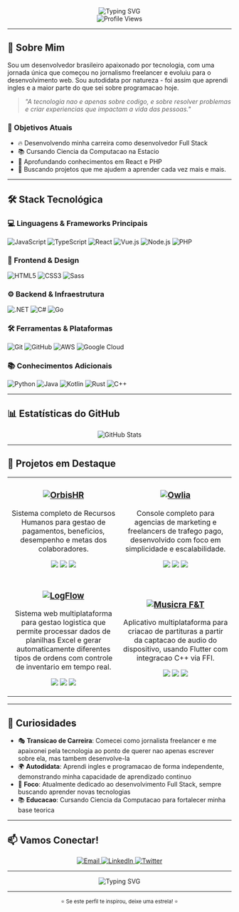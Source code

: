 <div align="center">
  <img src="https://readme-typing-svg.herokuapp.com?font=Fira+Code&weight=500&size=28&pause=1000&color=00D4FF&center=true&vCenter=true&width=435&lines=Bem+Vindo;Sou+Jonathan+Tenorio;Dev+Full+Stack" alt="Typing SVG" />
</div>

<div align="center">
  <img src="https://komarev.com/ghpvc/?username=tenoriodasilva31&style=flat-square&color=blue" alt="Profile Views" />
</div>

---

## 🚀 Sobre Mim

Sou um desenvolvedor brasileiro apaixonado por tecnologia, com uma jornada única que começou no jornalismo freelancer e evoluiu para o desenvolvimento web. Sou autodidata por natureza - foi assim que aprendi ingles e a maior parte do que sei sobre programacao hoje.

> *"A tecnologia nao e apenas sobre codigo, e sobre resolver problemas e criar experiencias que impactam a vida das pessoas."*

### 🎯 Objetivos Atuais
- 🔥 Desenvolvendo minha carreira como desenvolvedor Full Stack
- 📚 Cursando Ciencia da Computacao na Estacio
- 🌱 Aprofundando conhecimentos em React e PHP
- 🤝 Buscando projetos que me ajudem a aprender cada vez mais e mais.

---

## 🛠️ Stack Tecnológica

### 💻 Linguagens & Frameworks Principais
![JavaScript](https://img.shields.io/badge/-JavaScript-F7DF1E?style=for-the-badge&logo=javascript&logoColor=black)
![TypeScript](https://img.shields.io/badge/-TypeScript-3178C6?style=for-the-badge&logo=typescript&logoColor=white)
![React](https://img.shields.io/badge/-React-61DAFB?style=for-the-badge&logo=react&logoColor=black)
![Vue.js](https://img.shields.io/badge/-Vue.js-4FC08D?style=for-the-badge&logo=vue.js&logoColor=white)
![Node.js](https://img.shields.io/badge/-Node.js-339933?style=for-the-badge&logo=node.js&logoColor=white)
![PHP](https://img.shields.io/badge/-PHP-777BB4?style=for-the-badge&logo=php&logoColor=white)

### 🎨 Frontend & Design
![HTML5](https://img.shields.io/badge/-HTML5-E34F26?style=for-the-badge&logo=html5&logoColor=white)
![CSS3](https://img.shields.io/badge/-CSS3-1572B6?style=for-the-badge&logo=css3&logoColor=white)
![Sass](https://img.shields.io/badge/-Sass-CC6699?style=for-the-badge&logo=sass&logoColor=white)

### ⚙️ Backend & Infraestrutura
![.NET](https://img.shields.io/badge/-.NET-512BD4?style=for-the-badge&logo=.net&logoColor=white)
![C#](https://img.shields.io/badge/-C%23-239120?style=for-the-badge&logo=c-sharp&logoColor=white)
![Go](https://img.shields.io/badge/-Go-00ADD8?style=for-the-badge&logo=go&logoColor=white)

### 🛠️ Ferramentas & Plataformas
![Git](https://img.shields.io/badge/-Git-F05032?style=for-the-badge&logo=git&logoColor=white)
![GitHub](https://img.shields.io/badge/-GitHub-181717?style=for-the-badge&logo=github&logoColor=white)
![AWS](https://img.shields.io/badge/-AWS-232F3E?style=for-the-badge&logo=amazon-aws&logoColor=white)
![Google Cloud](https://img.shields.io/badge/-Google%20Cloud-4285F4?style=for-the-badge&logo=google-cloud&logoColor=white)

### 📚 Conhecimentos Adicionais
![Python](https://img.shields.io/badge/-Python-3776AB?style=for-the-badge&logo=python&logoColor=white)
![Java](https://img.shields.io/badge/-Java-ED8B00?style=for-the-badge&logo=openjdk&logoColor=white)
![Kotlin](https://img.shields.io/badge/-Kotlin-7F52FF?style=for-the-badge&logo=kotlin&logoColor=white)
![Rust](https://img.shields.io/badge/-Rust-000000?style=for-the-badge&logo=rust&logoColor=white)
![C++](https://img.shields.io/badge/-C++-00599C?style=for-the-badge&logo=c%2B%2B&logoColor=white)

---

## 📊 Estatísticas do GitHub

<div align="center">
  <img src="https://github-readme-stats.vercel.app/api?username=jonathantenorio&show_icons=true&theme=dark&hide_border=true&bg_color=0d1117&text_color=ffffff&icon_color=00d4ff" alt="GitHub Stats" />
</div>

---

## 🎯 Projetos em Destaque

<table>
  <tr>
    <td width="50%">
      <h3 align="center">
        <a href="https://github.com/jonathantenorio/orbisHR">
          <img src="https://img.shields.io/badge/-OrbisHR-00d4ff?style=for-the-badge&logo=github&logoColor=white" alt="OrbisHR" />
        </a>
      </h3>
      <p align="center">
        Sistema completo de Recursos Humanos para gestao de pagamentos, beneficios, desempenho e metas dos colaboradores.
      </p>
      <p align="center">
        <img src="https://img.shields.io/badge/-TypeScript-3178C6?style=for-the-badge&logo=typescript&logoColor=white" />
        <img src="https://img.shields.io/badge/-React-61DAFB?style=for-the-badge&logo=react&logoColor=black" />
        <img src="https://img.shields.io/badge/-Node.js-339933?style=for-the-badge&logo=node.js&logoColor=white" />
      </p>
    </td>
    <td width="50%">
      <h3 align="center">
        <a href="https://github.com/jonathantenorio/owlia">
          <img src="https://img.shields.io/badge/-Owlia-00d4ff?style=for-the-badge&logo=github&logoColor=white" alt="Owlia" />
        </a>
      </h3>
      <p align="center">
        Console completo para agencias de marketing e freelancers de trafego pago, desenvolvido com foco em simplicidade e escalabilidade.
      </p>
      <p align="center">
        <img src="https://img.shields.io/badge/-TypeScript-3178C6?style=for-the-badge&logo=typescript&logoColor=white" />
        <img src="https://img.shields.io/badge/-React-61DAFB?style=for-the-badge&logo=react&logoColor=black" />
        <img src="https://img.shields.io/badge/-JavaScript-F7DF1E?style=for-the-badge&logo=javascript&logoColor=black" />
      </p>
    </td>
  </tr>
  <tr>
    <td width="50%">
      <h3 align="center">
        <a href="https://github.com/jonathantenorio/LogFlow">
          <img src="https://img.shields.io/badge/-LogFlow-00d4ff?style=for-the-badge&logo=github&logoColor=white" alt="LogFlow" />
        </a>
      </h3>
      <p align="center">
        Sistema web multiplataforma para gestao logistica que permite processar dados de planilhas Excel e gerar automaticamente diferentes tipos de ordens com controle de inventario em tempo real.
      </p>
      <p align="center">
        <img src="https://img.shields.io/badge/-TypeScript-3178C6?style=for-the-badge&logo=typescript&logoColor=white" />
        <img src="https://img.shields.io/badge/-React-61DAFB?style=for-the-badge&logo=react&logoColor=black" />
        <img src="https://img.shields.io/badge/-Node.js-339933?style=for-the-badge&logo=node.js&logoColor=white" />
      </p>
    </td>
    <td width="50%">
      <h3 align="center">
        <a href="https://github.com/jonathantenorio/musicra-f-t">
          <img src="https://img.shields.io/badge/-Musicra%20F&T-00d4ff?style=for-the-badge&logo=github&logoColor=white" alt="Musicra F&T" />
        </a>
      </h3>
      <p align="center">
        Aplicativo multiplataforma para criacao de partituras a partir da captacao de audio do dispositivo, usando Flutter com integracao C++ via FFI.
      </p>
      <p align="center">
        <img src="https://img.shields.io/badge/-Flutter-02569B?style=for-the-badge&logo=flutter&logoColor=white" />
        <img src="https://img.shields.io/badge/-C++-00599C?style=for-the-badge&logo=c%2B%2B&logoColor=white" />
        <img src="https://img.shields.io/badge/-Dart-0175C2?style=for-the-badge&logo=dart&logoColor=white" />
      </p>
    </td>
  </tr>
</table>

---

## 🌟 Curiosidades

- 🎭 **Transicao de Carreira**: Comecei como jornalista freelancer e me apaixonei pela tecnologia ao ponto de querer nao apenas escrever sobre ela, mas tambem desenvolve-la
- 🌍 **Autodidata**: Aprendi ingles e programacao de forma independente, demonstrando minha capacidade de aprendizado continuo
- 🎯 **Foco**: Atualmente dedicado ao desenvolvimento Full Stack, sempre buscando aprender novas tecnologias
- 📚 **Educacao**: Cursando Ciencia da Computacao para fortalecer minha base teorica

---

## 📫 Vamos Conectar!

<div align="center">
  <a href="mailto:jonathan.tenoriodev@gmail.com">
    <img src="https://img.shields.io/badge/-Email-D14836?style=for-the-badge&logo=gmail&logoColor=white" alt="Email" />
  </a>
  <a href="https://linkedin.com/in/seu-perfil" target="_blank">
    <img src="https://img.shields.io/badge/-LinkedIn-0077B5?style=for-the-badge&logo=linkedin&logoColor=white" alt="LinkedIn" />
  </a>
  <a href="https://twitter.com/seu-perfil" target="_blank">
    <img src="https://img.shields.io/badge/-Twitter-1DA1F2?style=for-the-badge&logo=twitter&logoColor=white" alt="Twitter" />
  </a>
</div>

---

<div align="center">
  <img src="https://readme-typing-svg.herokuapp.com?font=Fira+Code&weight=500&size=20&pause=1000&color=00D4FF&center=true&vCenter=true&width=435&lines=Obrigado+por+visitar+meu+perfil!;Vamos+criar+algo+incrivel+juntos!+%F0%9F%9A%80" alt="Typing SVG" />
</div>

---

<div align="center">
  <sub>⭐ Se este perfil te inspirou, deixe uma estrela! ⭐</sub>
</div>
